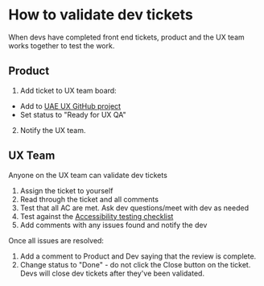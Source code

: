 # How to validate dev tickets

When devs have completed front end tickets, product and the UX team works together to test the work.

## Product

1. Add ticket to UX team board:
  - Add to [UAE UX GitHub project](https://github.com/orgs/department-of-veterans-affairs/projects/1214/views/11)
  - Set status to "Ready for UX QA"
2. Notify the UX team.

## UX Team
Anyone on the UX team can validate dev tickets

1. Assign the ticket to yourself
2. Read through the ticket and all comments
3. Test that all AC are met. Ask dev questions/meet with dev as needed
4. Test against the [Accessibility testing checklist](accessibility-testing-checklist.md)
5. Add comments with any issues found and notify the dev

Once all issues are resolved:

1. Add a comment to Product and Dev saying that the review is complete.
2. Change status to "Done" - do not click the Close button on the ticket. Devs will close dev tickets after they've been validated.


